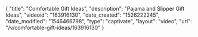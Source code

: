 {
    "title": "Comfortable Gift Ideas",
    "description": "Pajama and Slipper Gift Ideas",
    "videoid": "163916130",
    "date_created": "1526222245",
    "date_modified": "1546466798",
    "type": "captivate",
    "layout": "video",
    "url": "\/v\/comfortable-gift-ideas\/163916130"
}